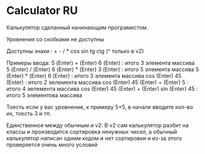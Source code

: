 # Calculator RU

Калькулятор сделанный начинающим програмистом.

Уровнения со скобками не доступны

Доступны знаки : + - / * cos sin tg ctg (^ только в v2)

Примеры ввода:   5 (Enter) + (Enter) 6 (Enter) : итого 3 элемента массива
                 5 (Enter) / (Enter) 6 (Enter) * (Enter) 3 (Enter) : итого 5 элемента массива
                 5 (Enter) * (Enter) 6 (Enter) : итого 3 элемента массива
                 cos (Enter) 45 (Enter) : итого 2 эелемента массива
                 cos (Enter) 45 (Enter) + (Enter) 5 : итого 4 эелемента массива
                 cos (Enter) 45 (Enter) + (Enter) sin (Enter) 45 : итого 5 элементова массива
                 
Тоесть если у вас уровнение, к примеру 5+5, в начале вводите кол-во их, тоесть 3 и тп.

Единственное между обычным и v2:
  В v2 сам калькулятор разбит на классы и производится сортировка ненужных чисел, а обычный калькулятор написан одним кодом и нет сортировки и из-за этого проверяется очень много условий

